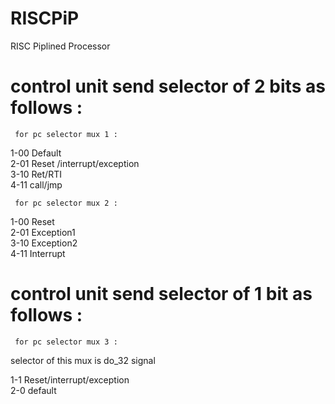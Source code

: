 # RISCPiP
RISC Piplined Processor
# control unit send selector of 2 bits as follows : 
``` for pc selector mux 1 :```

1-00  Default \
2-01  Reset /interrupt/exception \
3-10  Ret/RTI \
4-11  call/jmp

``` for pc selector mux 2 :```

1-00  Reset \
2-01  Exception1\
3-10  Exception2\
4-11  Interrupt
# control unit send selector of 1 bit as follows : 
``` for pc selector mux 3 :```

selector of this mux is do_32 signal 

1-1  Reset/interrupt/exception \
2-0  default


